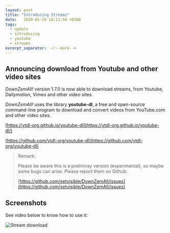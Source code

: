 ```yaml
---
layout: post
title: "Introducing Streams"
date:   2020-01-29 18:11:56 +0100
tags:
  - update
  - introducing
  - youtube
  - streams
excerpt_separator:  <!--more-->
---
```


## Announcing download from Youtube and other video sites

*DownZemAll!* version 1.7.0 is now able to download streams, from Youtube, Dailymotion, Vimeo and other video sites.

*DownZemAll!* uses the library **youtube-dl**, a free and open-source command-line program to download and convert videos from YouTube.com and other video sites.

[https://ytdl-org.github.io/youtube-dl](https://ytdl-org.github.io/youtube-dl/)

[https://github.com/ytdl-org/youtube-dl](https://github.com/ytdl-org/youtube-dl)

> Remark:
>
> Please be aware this is a prelimiray version (experimental), so maybe some bugs can arise. Please report them on Github:
>
> [https://github.com/setvisible/DownZemAll/issues](https://github.com/setvisible/DownZemAll/issues)


## Screenshots

See video below to know how to use it:

![Stream download](/DownZemAll/assets/images/1.7/anim_youtube_v1.7.0.gif)
